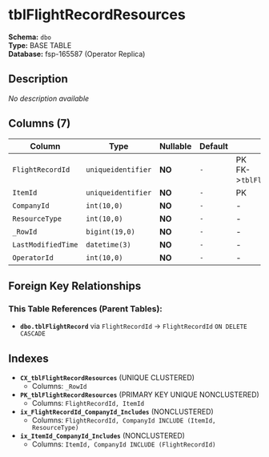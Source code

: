 # tblFlightRecordResources

**Schema:** `dbo`  
**Type:** BASE TABLE  
**Database:** fsp-165587 (Operator Replica)

## Description

*No description available*

## Columns (7)

| Column | Type | Nullable | Default | Keys | Description |
|--------|------|----------|---------|------|-------------|
| `FlightRecordId` | `uniqueidentifier` | **NO** | `-` | PK<br/>FK->`tblFlightRecord` | - |
| `ItemId` | `uniqueidentifier` | **NO** | `-` | PK | - |
| `CompanyId` | `int(10,0)` | **NO** | `-` | - | - |
| `ResourceType` | `int(10,0)` | **NO** | `-` | - | - |
| `_RowId` | `bigint(19,0)` | **NO** | `-` | - | - |
| `LastModifiedTime` | `datetime(3)` | **NO** | `-` | - | - |
| `OperatorId` | `int(10,0)` | **NO** | `-` | - | - |

## Foreign Key Relationships

### This Table References (Parent Tables):

- **`dbo.tblFlightRecord`** 
  via `FlightRecordId` → `FlightRecordId` `ON DELETE CASCADE`

## Indexes

- **`CX_tblFlightRecordResources`** (UNIQUE CLUSTERED)
  - Columns: `_RowId`
- **`PK_tblFlightRecordResources`** (PRIMARY KEY UNIQUE NONCLUSTERED)
  - Columns: `FlightRecordId, ItemId`
- **`ix_FlightRecordId_CompanyId_Includes`** (NONCLUSTERED)
  - Columns: `FlightRecordId, CompanyId INCLUDE (ItemId, ResourceType)`
- **`ix_ItemId_CompanyId_Includes`** (NONCLUSTERED)
  - Columns: `ItemId, CompanyId INCLUDE (FlightRecordId)`
